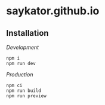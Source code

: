 # saykator.github.io

## Installation

*Development*
```
npm i
npm run dev
```

*Production*
```
npm ci
npm run build
npm run preview
```